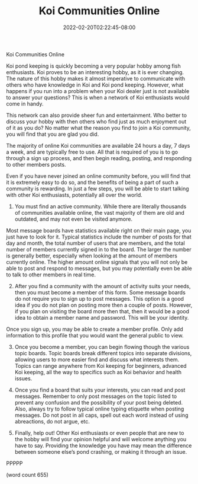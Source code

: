 ﻿---
title: "Koi Communities Online"
date: 2022-02-20T02:22:45-08:00
description: "Koi txt Tips for Web Success"
featured_image: "/images/Koi txt.jpg"
tags: ["Koi txt"]
---

Koi Communities Online

Koi pond keeping is quickly becoming a very popular hobby among fish enthusiasts. Koi proves to be an interesting hobby, as it is ever changing. The nature of this hobby makes it almost imperative to communicate with others who have knowledge in Koi and Koi pond keeping. However, what happens if you run into a problem when your Koi dealer just is not available to answer your questions? This is when a network of Koi enthusiasts would come in handy.

This network can also provide sheer fun and entertainment. Who better to discuss your hobby with then others who find just as much enjoyment out of it as you do? No matter what the reason you find to join a Koi community, you will find that you are glad you did.

The majority of online Koi communities are available 24 hours a day, 7 days a week, and are typically free to use. All that is required of you is to go through a sign up process, and then begin reading, posting, and responding to other members posts.

Even if you have never joined an online community before, you will find that it is extremely easy to do so, and the benefits of being a part of such a community is rewarding. In just a few steps, you will be able to start talking with other Koi enthusiasts, potentially all over the world.

1) You must find an active community. While there are literally thousands of communities available online, the vast majority of them are old and outdated, and may not even be visited anymore. 

Most message boards have statistics available right on their main page, you just have to look for it. Typical statistics include the number of posts for that day and month, the total number of users that are members, and the total number of members currently signed in to the board. The larger the number is generally better, especially when looking at the amount of members currently online. The higher amount online signals that you will not only be able to post and respond to messages, but you may potentially even be able to talk to other members in real time.

2) After you find a community with the amount of activity suits your needs, then you must become a member of this form. Some message boards do not require you to sign up to post messages. This option is a good idea if you do not plan on posting more then a couple of posts. However, if you plan on visiting the board more then that, then it would be a good idea to obtain a member name and password. This will be your identity. 

Once you sign up, you may be able to create a member profile. Only add information to this profile that you would want the general public to view. 

3) Once you become a member, you can begin flowing though the various topic boards. Topic boards break different topics into separate divisions, allowing users to more easier find and discuss what interests them. Topics can range anywhere from Koi keeping for beginners, advanced Koi keeping, all the way to specifics such as Koi behavior and health issues.

4) Once you find a board that suits your interests, you can read and post messages. Remember to only post messages on the topic listed to prevent any confusion and the possibility of your post being deleted. Also, always try to follow typical online typing etiquette when posting messages. Do not post in all caps, spell out each word instead of using abreactions, do not argue, etc. 

5) Finally, help out! Other Koi enthusiasts or even people that are new to the hobby will find your opinion helpful and will welcome anything you have to say. Providing the knowledge you have may mean the difference between someone else’s pond crashing, or making it through an issue.

PPPPP

(word count 655)
 





